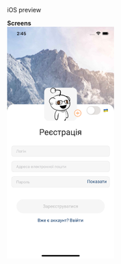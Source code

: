 iOS preview

<b> Screens </b><br>
<img src='./assets/img/ios react-native/Simulator Screen Shot - iPhone 13 - 2023-01-23 at 14.45.50.png' width='250'/>
